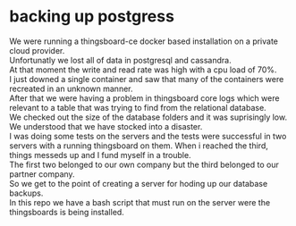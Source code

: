 # backing up postgress  

We were running a thingsboard-ce docker based installation on a private cloud provider.  
Unfortunatly we lost all of data in postgresql and cassandra.  
At that moment the write and read rate was high with a cpu load of 70%.  
I just downed a single container and saw that many of the containers were recreated in an unknown manner.  
After that we were having a problem in thingsboard core logs which were relevant to a table that was trying to find from the relational database.  
We checked out the size of the database folders and it was suprisingly low.  
We understood that we have stocked into a disaster.  
I was doing some tests on the servers and the tests were successful in two servers with a running thingsboard on them. When i reached the third, things messeds up and I fund myself in a trouble.  
The first two belonged to our own company but the third belonged to our partner company.  
So we get to the point of creating a server for hoding up our database backups.  
In this repo we have a bash script that must run on the server were the thingsboards is being installed.  

